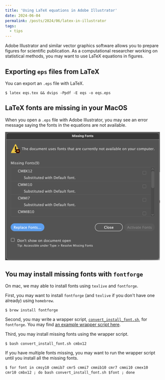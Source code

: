```yaml
---
title: 'Using LaTeX equations in Adobe Illustrator'
date: 2024-06-04
permalink: /posts/2024/06/latex-in-illustrator
tags:
  - tips
---
```


Adobe Illustrator and similar vector graphics software allows you to prepare figures for scientific publication. As a computational researcher working on statistical methods, you may want to use LaTeX equations in figures.

## Exporting `eps` files from LaTeX

You can export an `.eps` file with LaTeX.

```{bash}
$ latex eqs.tex && dvips -Ppdf -E eqs -o eqs.eps
```

## LaTeX fonts are missing in your MacOS

When you open a `.eps` file with Adobe Illustrator, you may see an error message saying the fonts in the equations are not available.

![Adobe Illustrator may say the LaTeX fonts are missing](/files/2024/20240604_Illustrator_missing_fonts.png)

## You may install missing fonts with `fontforge`

On mac, we may able to install fonts using `texlive` and `fontforge`.

First, you may want to install `fontforge` (and `texlive` if you don't have one already) using `homebrew`.

```{bash}
$ brew install fontforge
```

Second, you may write a wrapper script, [`convert_install_font.sh`](https://gist.github.com/yk-tanigawa/4f7236db3f6ba8779c3e4023eb8d3dfc), for `fontforge`. You may find [an example wrapper script here](https://gist.github.com/yk-tanigawa/4f7236db3f6ba8779c3e4023eb8d3dfc).

Third, you may install missing fonts using the wrapper script.

```
$ bash convert_install_font.sh cmbx12
```

If you have multiple fonts missing, you may want to run the wrapper script until you install all the missing fonts.

```
$ for font in cmsy10 cmmib7 cmr5 cmmi7 cmmib10 cmr7 cmmi10 cmex10 cmr10 cmbx12 ; do bash convert_install_font.sh $font ; done
```
